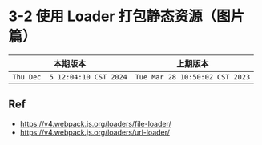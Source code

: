 # 3-2 使用 Loader 打包静态资源（图片篇）

|本期版本|上期版本
|:---:|:---:
`Thu Dec  5 12:04:10 CST 2024` | `Tue Mar 28 10:50:02 CST 2023`


## Ref

* <https://v4.webpack.js.org/loaders/file-loader/>
* <https://v4.webpack.js.org/loaders/url-loader/>